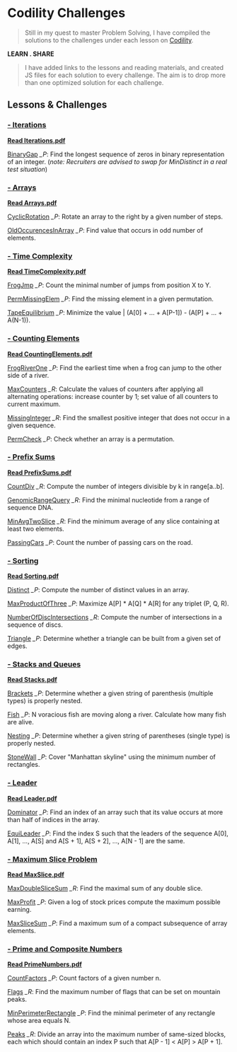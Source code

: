 # Codility Challenges

> Still in my quest to master Problem Solving, I have compiled the solutions to the challenges under each lesson on [Codility](https://app.codility.com/programmers/).

**LEARN . SHARE**

> I have added links to the lessons and reading materials, and created JS files for each solution to every challenge. The aim is to drop more than one optimized solution for each challenge.

## Lessons & Challenges

### [- Iterations](https://app.codility.com/programmers/lessons/1-iterations/)

[**Read Iterations.pdf**](https://codility.com/media/train/Iterations.pdf)

[BinaryGap](./BinaryGap.js) *_P*: Find the longest sequence of zeros in binary representation of an integer. (*note: Recruiters are advised to swap for MinDistinct in a real test situation*)

### [- Arrays](https://app.codility.com/programmers/lessons/2-arrays/)

[**Read Arrays.pdf**](https://codility.com/media/train/0-Arrays.pdf)

[CyclicRotation](./CyclicRotation.js) *_P*: Rotate an array to the right by a given number of steps.

[OldOccurencesInArray](./OldOccurencesInArray.js) *_P*: Find value that occurs in odd number of elements.

### [- Time Complexity](https://app.codility.com/programmers/lessons/3-time_complexity/)

[**Read TimeComplexity.pdf**](https://codility.com/media/train/1-TimeComplexity.pdf)

[FrogJmp](./FrogJmp.js) *_P*: Count the minimal number of jumps from position X to Y.

[PermMissingElem](./PermMissingElem.js) *_P*: Find the missing element in a given permutation.

[TapeEquilibrium](./TapeEquilibrium.js) *_P*: Minimize the value | (A[0] + ... + A[P-1]) - (A[P] + ... + A(N-1)).

### [- Counting Elements](https://app.codility.com/programmers/lessons/4-counting_elements/)

[**Read CountingElements.pdf**](https://codility.com/media/train/2-CountingElements.pdf)

[FrogRiverOne](./FrogRiverOne.js) *_P*: Find the earliest time when a frog can jump to the other side of a river.

[MaxCounters](./MaxCounters.js) *_R*: Calculate the values of counters after applying all alternating operations: increase counter by 1; set value of all counters to current maximum.

[MissingInteger](./MissingInteger.js) *_R*: Find the smallest positive integer that does not occur in a given sequence.

[PermCheck](./PermCheck.js) *_P*: Check whether an array is a permutation.

### [- Prefix Sums](https://app.codility.com/programmers/lessons/5-prefix_sums/)

[**Read PrefixSums.pdf**](https://codility.com/media/train/3-PrefixSums.pdf)

[CountDiv](./CountDiv.js) *_R*: Compute the number of integers divisible by k in range[a..b].

[GenomicRangeQuery](./GenomicRangeQuery.js) *_R*: Find the minimal nucleotide from a range of sequence DNA.

[MinAvgTwoSlice](./MinAvgTwoSlice.js) *_R*: Find the minimum average of any slice containing at least two elements.

[PassingCars](./PassingCars.js) *_P*: Count the number of passing cars on the road.

### [- Sorting](https://app.codility.com/programmers/lessons/6-sorting/)

[**Read Sorting.pdf**](https://codility.com/media/train/4-Sorting.pdf)

[Distinct](./Distinct.js) *_P*: Compute the number of distinct values in an array.

[MaxProductOfThree](./MaxProductOfThree.js) *_P*: Maximize A[P] * A[Q] * A[R] for any triplet (P, Q, R).

[NumberOfDiscIntersections](./NumberOfDiscIntersections.js) *_R*: Compute the number of intersections in a sequence of discs.

[Triangle](./Triangle.js) *_P*: Determine whether a triangle can be built from a given set of edges.

### [- Stacks and Queues](https://app.codility.com/programmers/lessons/7-stacks_and_queues/)

[**Read Stacks.pdf**](https://codility.com/media/train/5-Stacks.pdf)

[Brackets](./Brackets.js) *_P*: Determine whether a given string of parenthesis (multiple types) is properly nested.

[Fish](./Fish.js) *_P*: N voracious fish are moving along a river. Calculate how many fish are alive.

[Nesting](./Nesting.js) *_P*: Determine whether a given string of parentheses (single type) is properly nested.

[StoneWall](./StoneWall.js) *_P*: Cover "Manhattan skyline" using the minimum number of rectangles.

### [- Leader](https://app.codility.com/programmers/lessons/8-leader/)

[**Read Leader.pdf**](https://codility.com/media/train/6-Leader.pdf)

[Dominator](./Dominator.js) *_P*: Find an index of an array such that its value occurs at more than half of indices in the array.

[EquiLeader](./EquiLeader.js) *_P*: Find the index S such that the leaders of the sequence A[0], A[1], ..., A[S] and A[S + 1], A[S + 2], ..., A[N - 1] are the same.

### [- Maximum Slice Problem](https://app.codility.com/programmers/lessons/9-maximum_slice_problem/)

[**Read MaxSlice.pdf**](https://codility.com/media/train/7-MaxSlice.pdf)

[MaxDoubleSliceSum](./MaxDoubleSliceSum.js) *_R*: Find the maximal sum of any double slice.

[MaxProfit](./MaxProfit.js) *_P*: Given a log of stock prices compute the maximum possible earning.

[MaxSliceSum](./MaxSliceSum.js) *_P*: Find a maximum sum of a compact subsequence of array elements.

### [- Prime and Composite Numbers](https://app.codility.com/programmers/lessons/10-prime_and_composite_numbers/)

[**Read PrimeNumbers.pdf**](https://codility.com/media/train/8-PrimeNumbers.pdf)

[CountFactors](./CountFactors.js) *_P*: Count factors of a given number n.

[Flags](./Flags.js) *_R*: Find the maximum number of flags that can be set on mountain peaks.

[MinPerimeterRectangle](./MinPerimeterRectangle.js) *_P*: Find the minimal perimeter of any rectangle whose area equals N.

[Peaks](./Peaks.js) *_R*: Divide an array into the maximum number of same-sized blocks, each which should contain an index P such that A[P - 1] < A[P] > A[P + 1].
